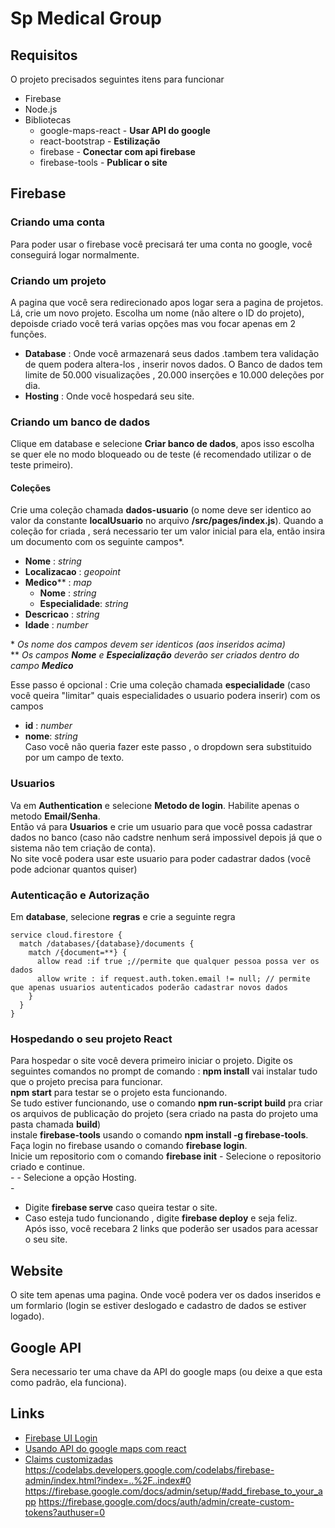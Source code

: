 # Sp Medical Group  

## Requisitos
O projeto precisados seguintes itens para funcionar
 - Firebase
 - Node.js
 - Bibliotecas 
	- google-maps-react - **Usar API do google**
	- react-bootstrap - **Estilização**
	- firebase - **Conectar com api firebase**
	- firebase-tools - **Publicar o site**

## Firebase  
### Criando uma conta
Para poder usar o firebase você precisará ter uma conta no google, você conseguirá logar normalmente.

### Criando um projeto 
A pagina que você sera redirecionado apos logar sera a pagina de projetos. Lá, crie um novo projeto.
Escolha um nome (não altere o ID do projeto), depoisde criado você terá varias opções mas vou focar apenas em 2 funções.    
- **Database** : Onde você armazenará seus dados .tambem tera validação de quem  podera altera-los , inserir novos dados. O Banco de dados tem limite de 50.000 visualizações , 20.000 inserções e 10.000 deleções por dia.  
- **Hosting** : Onde você hospedará seu site.   

### Criando um banco de dados  
Clique em database e selecione **Criar banco de dados**, apos isso escolha se quer ele no modo bloqueado ou de teste (é recomendado utilizar o de teste primeiro).  
#### Coleções
Crie uma coleção chamada **dados-usuario** (o nome deve ser identico ao valor da constante **localUsuario** no arquivo **/src/pages/index.js**). Quando a coleção for criada , será necessario ter um valor inicial para ela, então insira um documento com os seguinte campos*.  
- **Nome** : *string*  
- **Localizacao** : *geopoint*  
- **Medico**** : *map*
	- **Nome** : *string*
	- **Especialidade**: *string*  
- **Descricao** : *string*  
- **Idade** : *number*  

\* *Os nome dos campos devem ser identicos (aos inseridos acima)*  
\*\* *Os campos **Nome** e **Especialização** deverão ser criados dentro do campo **Medico*** 

Esse passo é opcional : Crie uma coleção chamada **especialidade** (caso você queira "limitar" quais especialidades o usuario podera inserir) com os campos
- **id** : *number*  
- **nome**: *string*  
Caso você não queria fazer este passo , o dropdown sera substituido por um campo de texto.

### Usuarios  
Va em **Authentication** e selecione **Metodo de login**. Habilite apenas o metodo **Email/Senha**.  
Então vá para **Usuarios** e crie um usuario para que você possa cadastrar dados no banco (caso não cadstre nenhum será impossivel depois já que o sistema não tem criação de conta).  
No site você podera usar este usuario para poder cadastrar dados (você pode adcionar quantos quiser)  

### Autenticação e Autorização  
Em **database**, selecione **regras** e crie a seguinte regra
```
service cloud.firestore {
  match /databases/{database}/documents {
    match /{document=**} {
      allow read :if true ;//permite que qualquer pessoa possa ver os dados
      allow write : if request.auth.token.email != null; // permite que apenas usuarios autenticados poderão cadastrar novos dados 
    }
  }
}
```

### Hospedando o seu projeto React
Para hospedar o site você devera primeiro iniciar o projeto. Digite os seguintes comandos no prompt de comando :
**npm install** vai instalar tudo que o projeto precisa para funcionar.  
**npm start** para testar se o projeto esta funcionando.  
Se tudo estiver funcionando, use o comando **npm run-script build** pra criar os arquivos de publicação do projeto (sera criado na pasta do projeto uma pasta chamada **build**)  
instale **firebase-tools** usando o comando **npm install -g firebase-tools**.  
Faça login no firebase usando o comando **firebase login**.  
Inicie um repositorio com o comando **firebase init**
	- Selecione o repositorio criado e continue.  
	- 
	- Selecione a opção Hosting.  
	- 
- Digite **firebase serve** caso queira testar o site.  
- Caso esteja tudo funcionando , digite **firebase deploy** e seja feliz.  
Após isso, você recebara 2 links que poderão ser usados para acessar o seu site.  

## Website  
O site tem apenas uma pagina. 
Onde você podera ver os dados inseridos e um formlario (login se estiver deslogado e cadastro de dados se estiver logado).  

## Google API  
Sera necessario ter uma chave da API do google maps (ou deixe a que esta como padrão, ela funciona).  

## Links
- [Firebase UI Login](https://www.youtube.com/watch?v=r4EsP6rovwk)  
- [Usando API do google maps com react](https://dev.to/jessicabetts/how-to-use-google-maps-api-and-react-js-26c2)  
- [Claims customizadas](https://firebase.google.com/docs/auth/admin/custom-claims?hl=pt-br)
https://codelabs.developers.google.com/codelabs/firebase-admin/index.html?index=..%2F..index#0
https://firebase.google.com/docs/admin/setup/#add_firebase_to_your_app
https://firebase.google.com/docs/auth/admin/create-custom-tokens?authuser=0